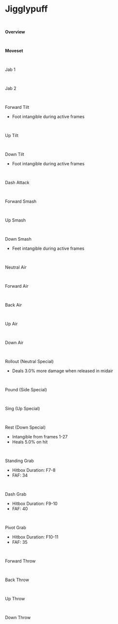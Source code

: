 # Jigglypuff
<br>

<!DOCTYPE html>
<meta name="viewport" content="width=device-width; initial-scale=1.0;">
<link rel="stylesheet" type="text/css" href="../../style.css">

<p class="center"><b>Overview</b></p>
<p class="info"></p>
<br>

<p class="center"><b>Moveset</b></p>
<br>
<p>Jab 1</p><div class="charTable"></div>
<br>
<p>Jab 2</p><div class="charTable"></div>
<br>
<p>Forward Tilt</p>
<ul>
  <li>Foot intangible during active frames</li>
</ul>
<div class="charTable"></div>
<br>
<p>Up Tilt</p><div class="charTable"></div>
<br>
<p>Down Tilt</p>
<ul>
  <li>Foot intangible during active frames</li>
</ul>
<div class="charTable"></div>
<br>
<p>Dash Attack</p><div class="charTable"></div>
<br>
<p>Forward Smash</p><div class="charTable"></div>
<br>
<p>Up Smash</p><div class="charTable"></div>
<br>
<p>Down Smash</p>
<ul>
  <li>Feet intangible during active frames</li>
</ul>
<div class="charTable"></div>
<br>
<p>Neutral Air</p><div class="charTable"></div>
<br>
<p>Forward Air</p><div class="charTable"></div>
<br>
<p>Back Air</p><div class="charTable"></div>
<br>
<p>Up Air</p><div class="charTable"></div>
<br>
<p>Down Air</p><div class="charTable"></div>
<br>
<p>Rollout (Neutral Special)</p>
<ul>
  <li>Deals 3.0% more damage when released in midair</li>
</ul>
<div class="charTable"></div>
<br>
<p>Pound (Side Special)</p><div class="charTable"></div>
<br>
<p>Sing (Up Special)</p><div class="charTable"></div>
<br>
<p>Rest (Down Special)</p>
<ul>
  <li>Intangible from frames 1-27</li>
  <li>Heals 5.0% on hit</li>
</ul>
<div class="charTable"></div>
<br>
<p>Standing Grab</p>
<ul>
  <li>Hitbox Duration: F7-8</li>
  <li>FAF: 34</li>
</ul>
<br>
<p>Dash Grab</p>
<ul>
  <li>Hitbox Duration: F9-10</li>
  <li>FAF: 40</li>
</ul>
<br>
<p>Pivot Grab</p>
<ul>
  <li>Hitbox Duration: F10-11</li>
  <li>FAF: 35</li>
</ul>
<br>
<p>Forward Throw</p><div class="charTable"></div>
<br>
<p>Back Throw</p><div class="charTable"></div>
<br>
<p>Up Throw</p><div class="charTable"></div>
<br>
<p>Down Throw</p><div class="charTable"></div>

<script src="https://ajax.googleapis.com/ajax/libs/jquery/3.6.3/jquery.min.js"></script>
<script src="../../js/arrow.js"></script>
<script type="text/javascript" src="../../js/dataparser.js"></script>
<script type="text/javascript">
  importFile("./data/data_purin.json");
</script>